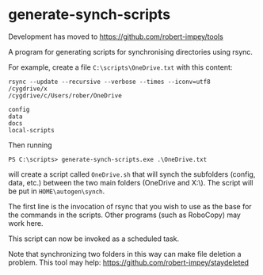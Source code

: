# generate-synch-scripts

Development has moved to https://github.com/robert-impey/tools

A program for generating scripts for synchronising directories using rsync.

For example, create a file `C:\scripts\OneDrive.txt` with this content:

```
rsync --update --recursive --verbose --times --iconv=utf8 
/cygdrive/x
/cygdrive/c/Users/rober/OneDrive

config
data
docs
local-scripts
```

Then running

`PS C:\scripts> generate-synch-scripts.exe .\OneDrive.txt`

will create a script called `OneDrive.sh` that will synch the subfolders (config, data, etc.)
between the two main folders (OneDrive and X:\\). The script will be put in `HOME\autogen\synch`.

The first line is the invocation of rsync that you wish to use as the base for the commands in the scripts.
Other programs (such as RoboCopy) may work here.

This script can now be invoked as a scheduled task.

Note that synchronizing two folders in this way can make file deletion a problem.
This tool may help: https://github.com/robert-impey/staydeleted
